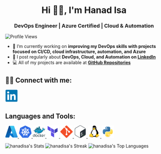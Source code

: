 <h1 align="center">Hi 👋🏾, I'm Hanad Isa</h1>
<h3 align="center">DevOps Engineer | Azure Certified | Cloud & Automation</h3>

![Profile Views](https://komarev.com/ghpvc/?username=hanad1sa&label=Profile%20views&color=blue&style=flat-square)  

- 🔭 I’m currently working on **improving my DevOps skills with projects focused on CI/CD, cloud infrastructure, automation, and Azure**    
- 📝 I post regularly about **DevOps, Cloud, and Automation on [LinkedIn](https://www.linkedin.com/in/hanad1sa/)**   
- 💻 All of my projects are available at **[GitHub Repositories](https://github.com/hanad1sa?tab=repositories)**

## **🤝🏽 Connect with me:**  
<p align="left">
  <a href="https://www.linkedin.com/in/hanad1sa/" target="_blank">
    <img src="https://raw.githubusercontent.com/devicons/devicon/master/icons/linkedin/linkedin-original.svg" alt="LinkedIn" width="40" height="40"/>
  </a>
</p>


## **Languages and Tools:**  
<p align="left">
  <a href="https://azure.microsoft.com/" target="_blank" rel="noreferrer">
    <img src="https://raw.githubusercontent.com/devicons/devicon/master/icons/azure/azure-original.svg" alt="Azure" width="40" height="40"/>
  </a>
  <a href="https://kubernetes.io/" target="_blank" rel="noreferrer">
    <img src="https://raw.githubusercontent.com/devicons/devicon/master/icons/kubernetes/kubernetes-plain.svg" alt="Kubernetes" width="40" height="40"/>
  </a>
  <a href="https://www.docker.com/" target="_blank" rel="noreferrer">
    <img src="https://raw.githubusercontent.com/devicons/devicon/master/icons/docker/docker-original-wordmark.svg" alt="Docker" width="40" height="40"/>
  </a>
  <a href="https://www.terraform.io/" target="_blank" rel="noreferrer">
    <img src="https://raw.githubusercontent.com/devicons/devicon/master/icons/terraform/terraform-original.svg" alt="Terraform" width="40" height="40"/>
  </a>
  <a href="https://git-scm.com/" target="_blank" rel="noreferrer">
    <img src="https://raw.githubusercontent.com/devicons/devicon/master/icons/git/git-original.svg" alt="Git" width="40" height="40"/>
  </a>
  <a href="https://www.gnu.org/software/bash/" target="_blank" rel="noreferrer">
    <img src="https://raw.githubusercontent.com/devicons/devicon/master/icons/bash/bash-original.svg" alt="Bash" width="40" height="40"/>
  </a>
  <a href="https://www.linux.org/" target="_blank" rel="noreferrer">
    <img src="https://raw.githubusercontent.com/devicons/devicon/master/icons/linux/linux-original.svg" alt="Linux" width="40" height="40"/>
  </a>
  <a href="https://www.python.org/" target="_blank" rel="noreferrer">
    <img src="https://raw.githubusercontent.com/devicons/devicon/master/icons/python/python-original.svg" alt="Python" width="40" height="40"/>
  </a>
</p>


![hanadisa's Stats](https://github-readme-stats.vercel.app/api?username=hanadisa&theme=react&show_icons=true&hide_border=true&count_private=true)
![hanadisa's Streak](https://github-readme-streak-stats.herokuapp.com/?user=hanadisa&theme=react&hide_border=true)
![hanadisa's Top Languages](https://github-readme-stats.vercel.app/api/top-langs/?username=hanadisa&theme=react&show_icons=true&hide_border=true&layout=compact)
